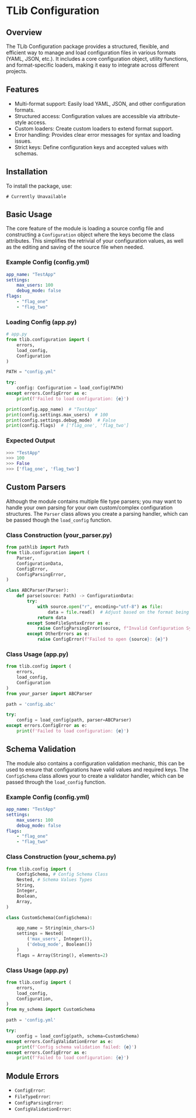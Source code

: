 # **TLib Configuration**

## **Overview**
The TLib Configuration package provides a structured, flexible, and efficient way to manage and load configuration files in various formats (YAML, JSON, etc.). It includes a core configuration object, utility functions, and format-specific loaders, making it easy to integrate across different projects.

## **Features**
- Multi-format support: Easily load YAML, JSON, and other configuration formats.
- Structured access: Configuration values are accessible via attribute-style access.
- Custom loaders: Create custom loaders to extend format support.
- Error handling: Provides clear error messages for syntax and loading issues.
- Strict keys: Define configuration keys and accepted values with schemas.

## **Installation**
To install the package, use:
```
# Currently Unavailable
```

## **Basic Usage**
The core feature of the module is loading a source config file and constructing a `Configuration` object where the keys become the class attributes.
This simplifies the retrivial of your configuration values, as well as the editing and saving of the source file when needed.
### **Example Config (config.yml)**
```yaml
app_name: "TestApp"
settings:
    max_users: 100
    debug_mode: false
flags:
    - "flag_one"
    - "flag_two"
```
### **Loading Config (app.py)**
```py
# app.py
from tlib.configuration import (
    errors,
    load_config, 
    Configuration
)

PATH = "config.yml"

try:
    config: Configuration = load_config(PATH)
except errors.ConfigError as e:
    print(f'Failed to load configuration: {e}')

print(config.app_name)  # "TestApp"
print(config.settings.max_users)  # 100
print(config.settings.debug_mode)  # False
print(config.flags)  # ['flag_one', 'flag_two']
```
### **Expected Output**
```py
>>> "TestApp"
>>> 100
>>> False
>>> ['flag_one', 'flag_two']
```

## **Custom Parsers**
Although the module contains multiple file type parsers; you may want to handle your own parsing for your own custom/complex configuration structures.
The `Parser` class allows you create a parsing handler, which can be passed though the `load_config` function.
### **Class Construction (your_parser.py)**
```py
from pathlib import Path
from tlib.configuration import (
    Parser,
    ConfigurationData,
    ConfigError,
    ConfigParsingError,
)

class ABCParser(Parser):
    def parse(source: Path) -> ConfigurationData:
        try:
            with source.open("r", encoding="utf-8") as file:
                data = file.read()  # Adjust based on the format being loaded
            return data
        except SomeFileSyntaxError as e:
            raise ConfigParsingError(source, f"Invalid Configuration Syntax: {e}")
        except OtherErrors as e:
            raise ConfigError(f"Failed to open {source}: {e}")
```
### **Class Usage (app.py)**
```py
from tlib.config import (
    errors,
    load_config,
    Configuration
)
from your_parser import ABCParser

path = 'config.abc'

try:
    config = load_config(path, parser=ABCParser)
except errors.ConfigError as e:
    print(f'Failed to load configuration: {e}')
```

## **Schema Validation**
The module also contains a configuration validation mechanic, this can be used to ensure that configurations have valid values and required keys.
The `ConfigSchema` class allows your to create a validator handler, which can be passed through the `load_config` function.
### **Example Config (config.yml)**
```yaml
app_name: "TestApp"
settings:
    max_users: 100
    debug_mode: false
flags:
    - "flag_one"
    - "flag_two"
```
### **Class Construction (your_schema.py)**
```py
from tlib.config import (
    ConfigSchema, # Config Schema Class
    Nested, # Schema Values Types
    String,
    Integer,
    Boolean,
    Array,
)

class CustomSchema(ConfigSchema):

    app_name = String(min_chars=5)
    settings = Nested(
        ('max_users', Integer()),
        ('debug_mode', Boolean())
    )
    flags = Array(String(), elements=2)
```
### **Class Usage (app.py)**
```py
from tlib.config import (
    errors,
    load_config,
    Configuration,
)
from my_schema import CustomSchema

path = 'config.yml'

try:
    config = load_config(path, schema=CustomSchema)
except errors.ConfigValidationError as e:
    print(f'Config schema validation failed: {e}')
except errors.ConfigError as e:
    print(f'Failed to load configuration: {e}')

```

## **Module Errors**
- `ConfigError`:
- `FileTypeError`:
- `ConfigParsingError`:
- `ConfigValidationError`:
